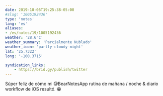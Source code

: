 ```yaml
---
date: 2019-10-05T19:25:38-05:00
#slug: '1005192436'
type: 'notes'
lang: 'es'
aliases:
- /es/notes/19/1005192436
weather: '28.6°C'
weather_summary: 'Parcialmente Nublado'
weather_icon: 'partly-cloudy-night'
lat: '25.7322'
long: '-100.3715'

syndication_links:
    - https://brid.gy/publish/twitter
---
```

Súper feliz de cómo mi @BearNotesApp rutina de mañana / noche & diario workflow de iOS resultó. 😁
